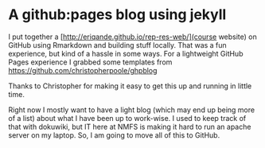 # A github:pages blog using jekyll

I put together a [http://eriqande.github.io/rep-res-web/](course website) on GitHub using Rmarkdown and building stuff locally.
That was a fun experience, but kind of a hassle in some ways.  For a lightweight GitHub Pages experience I grabbed some
templates from https://github.com/christopherpoole/ghpblog

Thanks to Christopher for making it easy to get this up and running in little time.

Right now I mostly want to have a light blog (which may end up being more of a list) about what I have been up to work-wise. I used
to keep track of that with dokuwiki, but IT here at NMFS is making it hard to run an apache server on my laptop.  So, I am going to
move all of this to GitHub.



